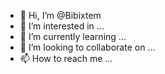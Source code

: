 - 👋 Hi, I’m @Bibixtem
- 👀 I’m interested in ...
- 🌱 I’m currently learning ...
- 💞️ I’m looking to collaborate on ...
- 📫 How to reach me ...

<!---
Bibixtem/Bibixtem is a ✨ special ✨ repository because its `README.md` (this file) appears on your GitHub profile.
You can click the Preview link to take a look at your changes.
--->
